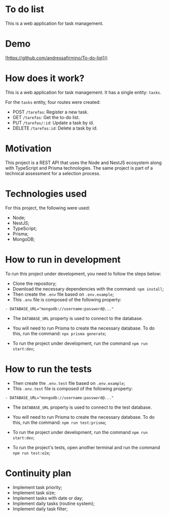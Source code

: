 # To do list
This is a web application for task management.


# Demo
[https://github.com/andressafirmino/To-do-list]()


# How does it work?
This is a web application for task management. It has a single entity: `tasks`.

For the `tasks` entity, four routes were created:

- POST `/tarefas`: Register a new task.
- GET `/tarefas`: Get the to-do list.
- PUT `/tarefas/:id`: Update a task by id.
- DELETE `/tarefas:id`: Delete a task by id.

# Motivation
This project is a REST API that uses the Node and NestJS ecosystem along with TypeScript and Prisma technologies. The same project is part of a technical assessment for a selection process.

# Technologies used
For this project, the following were used:

- Node;
- NestJS;
- TypeScript;
- Prisma;
- MongoDB;

# How to run in development
To run this project under development, you need to follow the steps below:

- Clone the repository;
- Download the necessary dependencies with the command: `npm install`;
- Then create the `.env` file based on `.env.example`;
- This `.env` file is composed of the following property:
```
- DATABASE_URL="mongodb://username:password@..."
```
- The `DATABASE_URL` property is used to connect to the database.

- You will need to run Prisma to create the necessary database. To do this, run the command: `npx prisma generate`;
- To run the project under development, run the command `npm run start:dev`;

# How to run the tests

- Then create the `.env.test` file based on `.env.example`;
- This `.env.test` file is composed of the following property:
```
- DATABASE_URL="mongodb://username:password@..."
```
- The `DATABASE_URL` property is used to connect to the test database.

- You will need to run Prisma to create the necessary database. To do this, run the command: `npm run test:prisma`;
- To run the project under development, run the command `npm run start:dev`;
- To run the project's tests, open another terminal and run the command `npm run test:e2e`;

# Continuity plan
- Implement task priority;
- Implement task size;
- Implement tasks with date or day;
- Implement daily tasks (routine system);
- Implement daily task filter;

